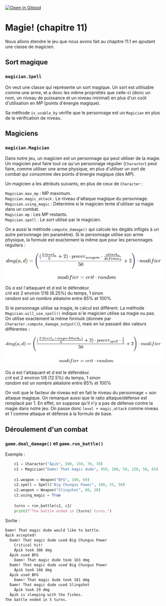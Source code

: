 [![Open in Gitpod](https://gitpod.io/button/open-in-gitpod.svg)](https://gitpod-redirect-0.herokuapp.com/)

# Magie! (chapitre 11)

<!-- Avant de commencer. Consulter les instructions à suivre dans [instructions.md](instructions.md) -->

Nous allons étendre le jeu que nous avons fait au chapitre 11.1 en ajoutant une classe de magicien.

## Sort magique
### `magician.Spell`

On veut une classe qui représente un sort magique. Un sort est utilisable comme une arme, et a donc les même propriétés que celle-ci (donc un nom, un niveau de puissance et un niveau minimal) en plus d'un coût d'utilisation en *MP* (points d'énergie magique).

Sa méthode `is_usable_by` vérifie que le personnage est un `Magician` en plus de la vérification de niveau.

## Magiciens
### `magician.Magician`

Dans notre jeu, un magicien est un personnage qui peut utiliser de la magie. Un magicien peut faire tout ce qu'un personnage régulier (`Character`) peut faire, comme utiliser une arme physique, en plus d'utiliser un sort de combat qui consomme des points d'énergie magique (des *MP*).

Un magicien a les attributs suivants, en plus de ceux de `Character` :

`Magician.max_mp` : MP maximum. <br>
`Magician.magic_attack` : Le niveau d'attaque magique du personnage. <br>
`Magician.using_magic` : Détermine si le magicien tente d'utiliser sa magie dans un combat. <br>
`Magician.mp` : Les MP restants. <br>
`Magician.spell` : Le sort utilisé par le magicien. <br>

On a aussi la méthode `compute_damage()` qui calcule les dégâts infligés à un autre personnage (en paramètre). Si le personnage utilise son arme physique, la formule est exactement la même que pour les personnages réguliers :

<img src="doc/assets/dmg_eq.png" width="600">

Où *a* est l'attaquant et *d* est le défendeur. <br>
*crit* est 2 environ 1/16 (6.25%) du temps, 1 sinon <br>
*random* est un nombre aléatoire entre 85% et 100%

Si le personnage utilise sa magie, le calcul est différent. La méthode `Magician.will_use_spell()` indique si le magicien utilise sa magie ou pas. On utilise exactement la même formule (donnée par `Character.compute_damage_output()`), mais en lui passant des valeurs différentes :

<img src="doc/assets/dmg_eq_mag.png" width="600">

Où *a* est l'attaquant et *d* est le défendeur. <br>
*crit* est 2 environ 1/8 (12.5%) du temps, 1 sinon <br>
*random* est un nombre aléatoire entre 85% et 100%

On voit que le facteur de niveau est en fait le niveau du personnage + son attaque magique. On remarque aussi que le ratio attaque/défense est remplacé par 1. En effet, on suppose qu'il n'y a pas de défense contre la magie dans notre jeu. On passe donc `level + magic_attack` comme niveau et 1 comme attaque et défense à la formule de base.

## Déroulement d'un combat

### `game.deal_damage()` et `game.run_battle()`

Exemple :
```python
	c1 = Character("Äpik", 500, 150, 70, 70)
	c2 = Magician("Damn! That magic dude", 450, 100, 50, 150, 50, 65)

	c1.weapon = Weapon("BFG", 100, 69)
	c2.spell = Spell("Big Chungus Power", 100, 35, 50)
	c2.weapon = Weapon("Slingshot", 80, 20)
	c2.using_magic = True

	turns = run_battle(c2, c1)
	print(f"The battle ended in {turns} turns.")
```

Sortie :
```
Damn! That magic dude would like to battle.
Äpik accepted!
  Damn! That magic dude used Big Chungus Power
    Critical hit!
    Äpik took 306 dmg
  Äpik used BFG
    Damn! That magic dude took 163 dmg
  Damn! That magic dude used Big Chungus Power
    Äpik took 166 dmg
  Äpik used BFG
    Damn! That magic dude took 181 dmg
  Damn! That magic dude used Slingshot
    Äpik took 29 dmg
  Äpik is sleeping with the fishes.
The battle ended in 5 turns.
```
